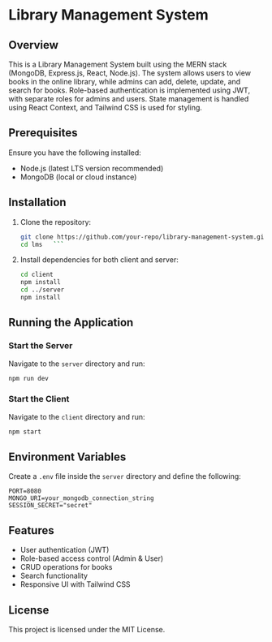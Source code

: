 # Library Management System

## Overview

This is a Library Management System built using the MERN stack (MongoDB, Express.js, React, Node.js). The system allows users to view books in the online library, while admins can add, delete, update, and search for books. Role-based authentication is implemented using JWT, with separate roles for admins and users. State management is handled using React Context, and Tailwind CSS is used for styling.

## Prerequisites

Ensure you have the following installed:

- Node.js (latest LTS version recommended)
- MongoDB (local or cloud instance)

## Installation

1. Clone the repository:

   ```sh
   git clone https://github.com/your-repo/library-management-system.git
   cd lms   ```

2. Install dependencies for both client and server:

   ```sh
   cd client
   npm install
   cd ../server
   npm install
   ```

## Running the Application

### Start the Server

Navigate to the `server` directory and run:

```sh
npm run dev
```

### Start the Client

Navigate to the `client` directory and run:

```sh
npm start
```

## Environment Variables

Create a `.env` file inside the `server` directory and define the following:

```env
PORT=8080
MONGO_URI=your_mongodb_connection_string
SESSION_SECRET="secret"
```

## Features

- User authentication (JWT)
- Role-based access control (Admin & User)
- CRUD operations for books
- Search functionality
- Responsive UI with Tailwind CSS

## License

This project is licensed under the MIT License.

